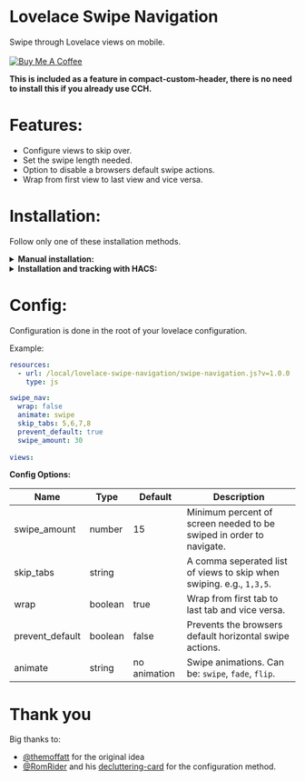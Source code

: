 # Lovelace Swipe Navigation
Swipe through Lovelace views on mobile.<br><br>
<a href="https://www.buymeacoffee.com/FgwNR2l" target="_blank"><img src="https://www.buymeacoffee.com/assets/img/custom_images/black_img.png" alt="Buy Me A Coffee" style="height: auto !important;width: auto !important;" ></a><br>

**This is included as a feature in compact-custom-header, there is no need to install this if you already use CCH.**

# Features:
* Configure views to skip over.
* Set the swipe length needed.
* Option to disable a browsers default swipe actions.
* Wrap from first view to last view and vice versa.

# Installation:
Follow only one of these installation methods.

<details>
  <summary><b>Manual installation:</b></summary>
  
1. Copy `swipe-navigation.js` into `/www/lovelace-swipe-navigation/`

2. Add the resource in `ui-lovelace.yaml` or by using the "Raw Config Editor".

```yaml
resources:
  # increase this version number at end of URL after each update
  - url: /local/lovelace-swipe-navigation/swipe-navigation.js?v=1.0.0
    type: js
```

3. Refresh the page.
</details>

<details>
  <summary><b>Installation and tracking with HACS:</b></summary>

1. In "store" search for lovelace-swipe-navigation and install.

2. Configure Lovelace to load the card:

```yaml
resources:
  - url: /community_plugin/lovelace-swipe-navigation/swipe-navigation.js
    type: js
```

3. Refresh the Lovelace page.
</details>


# Config:
Configuration is done in the root of your lovelace configuration.

Example:
```yaml
resources:
  - url: /local/lovelace-swipe-navigation/swipe-navigation.js?v=1.0.0
    type: js

swipe_nav:
  wrap: false
  animate: swipe
  skip_tabs: 5,6,7,8
  prevent_default: true
  swipe_amount: 30
  
views:
```

**Config Options:**<br>

| Name | Type | Default | Description
| ---- | ---- | ------- | -----------
| swipe_amount | number | 15 | Minimum percent of screen needed to be swiped in order to navigate.
| skip_tabs | string | | A comma seperated list of views to skip when swiping. e.g., `1,3,5`.
| wrap | boolean | true | Wrap from first tab to last tab and vice versa.
| prevent_default | boolean | false | Prevents the browsers default horizontal swipe actions.
| animate | string | no animation | Swipe animations. Can be: `swipe`, `fade`, `flip`.

# Thank you
Big thanks to:
* [@themoffatt](https://github.com/themoffatt) for the original idea
* [@RomRider](https://github.com/RomRider) and his [decluttering-card](https://github.com/custom-cards/decluttering-card/) for the configuration method.

